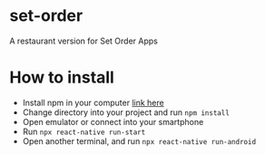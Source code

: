 # set-order
A restaurant version for Set Order Apps

# How to install
- Install npm in your computer [link here](https://www.npmjs.com/get-npm)
- Change directory into your project and run `npm install`
- Open emulator or connect into your smartphone
- Run `npx react-native run-start`
- Open another terminal, and run `npx react-native run-android`
